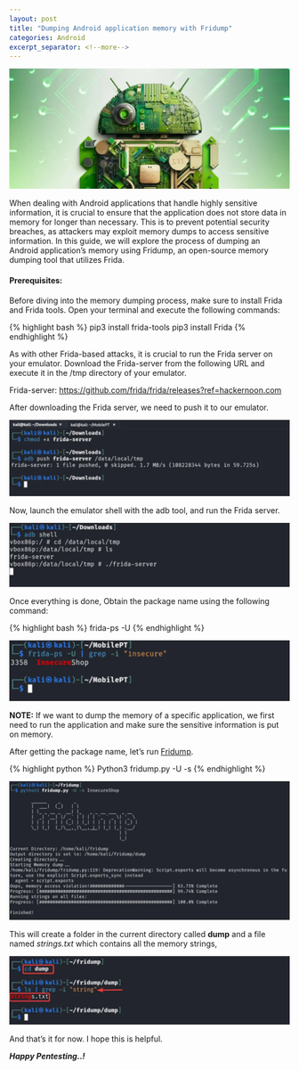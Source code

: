```yaml
---
layout: post
title: "Dumping Android application memory with Fridump"
categories: Android
excerpt_separator: <!--more-->
---
```


![cover pic](/images/blog3/1.png)

When dealing with Android applications that handle highly sensitive information, it is crucial to ensure that the application does not store data in memory for longer than necessary. This is to prevent potential security breaches, as attackers may exploit memory dumps to access sensitive information. In this guide, we will explore the process of dumping an Android application’s memory using Fridump, an open-source memory dumping tool that utilizes Frida.

<!--more-->

#### Prerequisites:

Before diving into the memory dumping process, make sure to install Frida and Frida tools. Open your terminal and execute the following commands:

{% highlight bash %}
pip3 install frida-tools
pip3 install Frida
{% endhighlight %}

As with other Frida-based attacks, it is crucial to run the Frida server on your emulator. Download the Frida-server from the following URL and execute it in the /tmp directory of your emulator.

Frida-server: <https://github.com/frida/frida/releases?ref=hackernoon.com>

After downloading the Frida server, we need to push it to our emulator.

![screenshot](/images/blog3/2.png)

Now, launch the emulator shell with the adb tool, and run the Frida server.

![screenshot](/images/blog3/3.png)

Once everything is done, Obtain the package name using the following command:

{% highlight bash %}
frida-ps -U
{% endhighlight %}

![screenshot](/images/blog3/4.png)

**NOTE:** If we want to dump the memory of a specific application, we first need to run the application and make sure the sensitive information is put on memory.

After getting the package name, let’s run [Fridump](https://github.com/Nightbringer21/fridump).

{% highlight python %}
Python3 fridump.py -U -s <packageName>
{% endhighlight %}

![screenshot](/images/blog3/5.png)

This will create a folder in the current directory called **dump** and a file named *strings.txt* which contains all the memory strings,

![screenshot](/images/blog3/6.png)

And that’s it for now. I hope this is helpful.

***Happy Pentesting..!***



